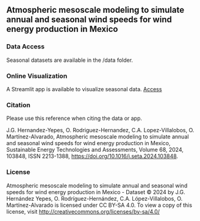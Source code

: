 ## Atmospheric mesoscale modeling to simulate annual and seasonal wind speeds for wind energy production in Mexico

### Data Access
Seasonal datasets are available in the /data folder.

### Online Visualization
A Streamlit app is available to visualize seasonal data.
[Access](https://mexico-wrf-ws.streamlit.app)

### Citation
Please use this reference when citing the data or app.

J.G. Hernandez-Yepes, O. Rodriguez-Hernandez, C.A. Lopez-Villalobos, O. Martínez-Alvarado, Atmospheric mesoscale modeling to simulate annual and seasonal wind speeds for wind energy production in Mexico,
Sustainable Energy Technologies and Assessments, Volume 68, 2024, 103848, ISSN 2213-1388, https://doi.org/10.1016/j.seta.2024.103848.

### License
Atmospheric mesoscale modeling to simulate annual and seasonal wind speeds for wind energy production in Mexico - Dataset © 2024 by J.G. Hernández Yepes, O. Rodríguez-Hernández, C.A. López-Villalobos, O. Martínez-Alvarado is licensed under CC BY-SA 4.0. To view a copy of this license, visit http://creativecommons.org/licenses/by-sa/4.0/
